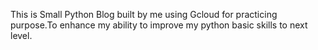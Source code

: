 This is Small Python Blog  built by me using Gcloud for practicing purpose.To enhance my ability to improve my python basic skills to next level.
